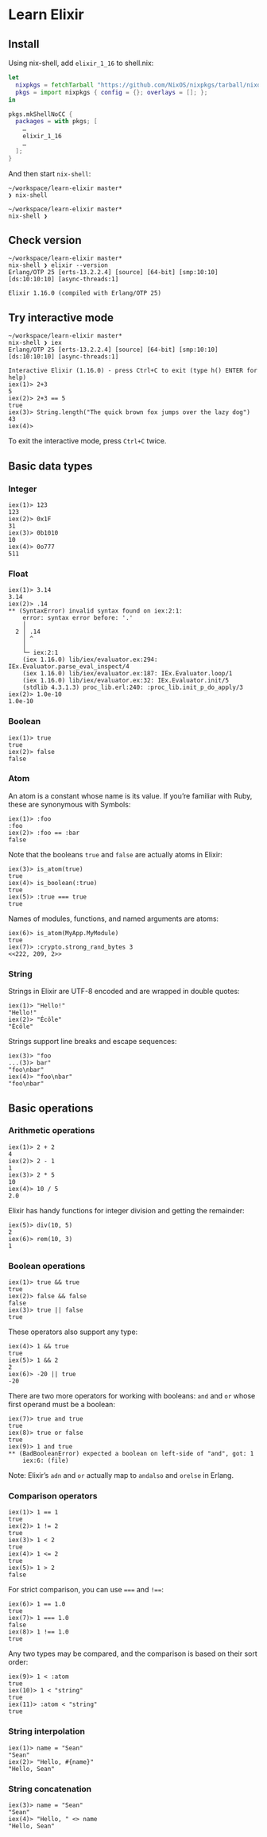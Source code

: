 # Learn Elixir

## Install

Using nix-shell, add `elixir_1_16` to shell.nix:

```nix
let
  nixpkgs = fetchTarball "https://github.com/NixOS/nixpkgs/tarball/nixos-23.11";
  pkgs = import nixpkgs { config = {}; overlays = []; };
in

pkgs.mkShellNoCC {
  packages = with pkgs; [
    …
    elixir_1_16
    …
  ];
}
```

And then start `nix-shell`:

```shell-session
~/workspace/learn-elixir master*
❯ nix-shell

~/workspace/learn-elixir master*
nix-shell ❯
```

## Check version

```shell-session
~/workspace/learn-elixir master*
nix-shell ❯ elixir --version
Erlang/OTP 25 [erts-13.2.2.4] [source] [64-bit] [smp:10:10] [ds:10:10:10] [async-threads:1]

Elixir 1.16.0 (compiled with Erlang/OTP 25)
```

## Try interactive mode

```shell-session
~/workspace/learn-elixir master*
nix-shell ❯ iex
Erlang/OTP 25 [erts-13.2.2.4] [source] [64-bit] [smp:10:10] [ds:10:10:10] [async-threads:1]

Interactive Elixir (1.16.0) - press Ctrl+C to exit (type h() ENTER for help)
iex(1)> 2+3
5
iex(2)> 2+3 == 5
true
iex(3)> String.length("The quick brown fox jumps over the lazy dog")
43
iex(4)>
```

To exit the interactive mode, press `Ctrl+C` twice.

## Basic data types

### Integer

```shell-session
iex(1)> 123
123
iex(2)> 0x1F
31
iex(3)> 0b1010
10
iex(4)> 0o777
511
```

### Float

```shell-session
iex(1)> 3.14
3.14
iex(2)> .14
** (SyntaxError) invalid syntax found on iex:2:1:
    error: syntax error before: '.'
    │
  2 │ .14
    │ ^
    │
    └─ iex:2:1
    (iex 1.16.0) lib/iex/evaluator.ex:294: IEx.Evaluator.parse_eval_inspect/4
    (iex 1.16.0) lib/iex/evaluator.ex:187: IEx.Evaluator.loop/1
    (iex 1.16.0) lib/iex/evaluator.ex:32: IEx.Evaluator.init/5
    (stdlib 4.3.1.3) proc_lib.erl:240: :proc_lib.init_p_do_apply/3
iex(2)> 1.0e-10
1.0e-10
```

### Boolean

```shell-session
iex(1)> true
true
iex(2)> false
false
```

### Atom

An atom is a constant whose name is its value. If you’re familiar with Ruby, these are synonymous with Symbols:

```shell-session
iex(1)> :foo
:foo
iex(2)> :foo == :bar
false
```

Note that the booleans `true` and `false` are actually atoms in Elixir:

```shell-session
iex(3)> is_atom(true)
true
iex(4)> is_boolean(:true)
true
iex(5)> :true === true
true
```

Names of modules, functions, and named arguments are atoms:

```shell-session
iex(6)> is_atom(MyApp.MyModule)
true
iex(7)> :crypto.strong_rand_bytes 3
<<222, 209, 2>>
```

### String

Strings in Elixir are UTF-8 encoded and are wrapped in double quotes:

```shell-session
iex(1)> "Hello!"
"Hello!"
iex(2)> "Écôle"
"Écôle"
```

Strings support line breaks and escape sequences:

```shell-session
iex(3)> "foo
...(3)> bar"
"foo\nbar"
iex(4)> "foo\nbar"
"foo\nbar"
```

## Basic operations

### Arithmetic operations

```shell-session
iex(1)> 2 + 2
4
iex(2)> 2 - 1
1
iex(3)> 2 * 5
10
iex(4)> 10 / 5
2.0
```

Elixir has handy functions for integer division and getting the remainder:

```shell-session
iex(5)> div(10, 5)
2
iex(6)> rem(10, 3)
1
```

### Boolean operations

```shell-session
iex(1)> true && true
true
iex(2)> false && false
false
iex(3)> true || false
true
```

These operators also support any type:

```shell-session
iex(4)> 1 && true
true
iex(5)> 1 && 2
2
iex(6)> -20 || true
-20
```

There are two more operators for working with booleans: `and` and `or` whose
first operand must be a boolean:

```shell-session
iex(7)> true and true
true
iex(8)> true or false
true
iex(9)> 1 and true
** (BadBooleanError) expected a boolean on left-side of "and", got: 1
    iex:6: (file)
```

Note: Elixir’s `adn` and `or` actually map to `andalso` and `orelse` in Erlang.

### Comparison operators

```shell-session
iex(1)> 1 == 1
true
iex(2)> 1 != 2
true
iex(3)> 1 < 2
true
iex(4)> 1 <= 2
true
iex(5)> 1 > 2
false
```

For strict comparison, you can use `===` and `!==`:

```shell-session
iex(6)> 1 == 1.0
true
iex(7)> 1 === 1.0
false
iex(8)> 1 !== 1.0
true
```

Any two types may be compared, and the comparison is based on their sort order:

```shell-session
iex(9)> 1 < :atom
true
iex(10)> 1 < "string"
true
iex(11)> :atom < "string"
true
```

### String interpolation

```shell-session
iex(1)> name = "Sean"
"Sean"
iex(2)> "Hello, #{name}"
"Hello, Sean"
```

### String concatenation

```shell-session
iex(3)> name = "Sean"
"Sean"
iex(4)> "Hello, " <> name
"Hello, Sean"
```
